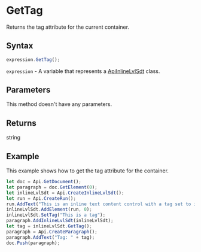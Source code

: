 # GetTag

Returns the tag attribute for the current container.

## Syntax

```javascript
expression.GetTag();
```

`expression` - A variable that represents a [ApiInlineLvlSdt](../ApiInlineLvlSdt.md) class.

## Parameters

This method doesn't have any parameters.

## Returns

string

## Example

This example shows how to get the tag attribute for the container.

```javascript editor-docx
let doc = Api.GetDocument();
let paragraph = doc.GetElement(0);
let inlineLvlSdt = Api.CreateInlineLvlSdt();
let run = Api.CreateRun();
run.AddText("This is an inline text content control with a tag set to it.");
inlineLvlSdt.AddElement(run, 0);
inlineLvlSdt.SetTag("This is a tag");
paragraph.AddInlineLvlSdt(inlineLvlSdt);
let tag = inlineLvlSdt.GetTag();
paragraph = Api.CreateParagraph();
paragraph.AddText("Tag: " + tag);
doc.Push(paragraph);
```

